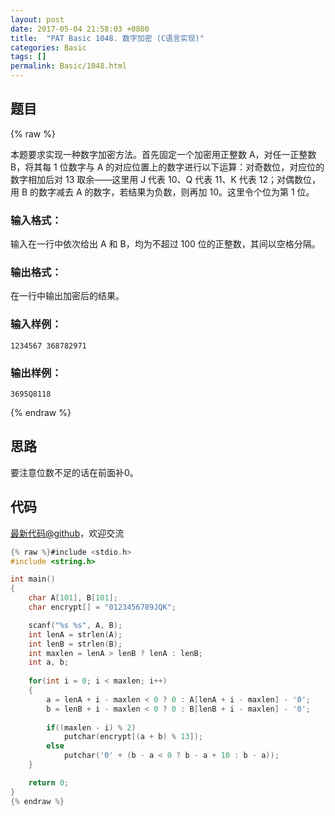 ```yaml
---
layout: post
date: 2017-05-04 21:58:03 +0800
title:  "PAT Basic 1048. 数字加密 (C语言实现)"
categories: Basic
tags: []
permalink: Basic/1048.html
---
```


## 题目

{% raw %}<div class="ques-view"><p>本题要求实现一种数字加密方法。首先固定一个加密用正整数 A，对任一正整数 B，将其每 1 位数字与 A 的对应位置上的数字进行以下运算：对奇数位，对应位的数字相加后对 13 取余——这里用 J 代表 10、Q 代表 11、K 代表 12；对偶数位，用 B 的数字减去 A 的数字，若结果为负数，则再加 10。这里令个位为第 1 位。</p>
<h3 id="-">输入格式：</h3>
<p>输入在一行中依次给出 A 和 B，均为不超过 100 位的正整数，其间以空格分隔。</p>
<h3 id="-">输出格式：</h3>
<p>在一行中输出加密后的结果。</p>
<h3 id="-">输入样例：</h3>
<pre><code class="lang-in">1234567 368782971
</code></pre>
<h3 id="-">输出样例：</h3>
<pre><code class="lang-out">3695Q8118
</code></pre>
</div>{% endraw %}

## 思路

要注意位数不足的话在前面补0。

## 代码

[最新代码@github](https://github.com/OliverLew/PAT/blob/master/PATBasic/1048.c)，欢迎交流
```c
{% raw %}#include <stdio.h>
#include <string.h>

int main()
{
    char A[101], B[101];
    char encrypt[] = "0123456789JQK";

    scanf("%s %s", A, B);
    int lenA = strlen(A);
    int lenB = strlen(B);
    int maxlen = lenA > lenB ? lenA : lenB;
    int a, b;
    
    for(int i = 0; i < maxlen; i++)
    {
        a = lenA + i - maxlen < 0 ? 0 : A[lenA + i - maxlen] - '0';
        b = lenB + i - maxlen < 0 ? 0 : B[lenB + i - maxlen] - '0';
        
        if((maxlen - i) % 2)
            putchar(encrypt[(a + b) % 13]);
        else
            putchar('0' + (b - a < 0 ? b - a + 10 : b - a));
    }

    return 0;
}
{% endraw %}
```